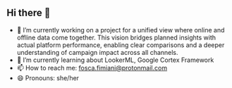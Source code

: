 ## Hi there 👋

<!--
**FoscaFox/FoscaFox** is a ✨ _special_ ✨ repository because its `README.md` (this file) appears on your GitHub profile.-->

- 🔭 I’m currently working on a project for a unified view where online and offline data come together. This vision bridges planned insights with actual platform performance, enabling clear comparisons and a deeper understanding of campaign impact across all channels.
- 🌱 I’m currently learning about LookerML, Google Cortex Framework
- 📫 How to reach me: fosca.fimiani@protonmail.com
- 😄 Pronouns: she/her

